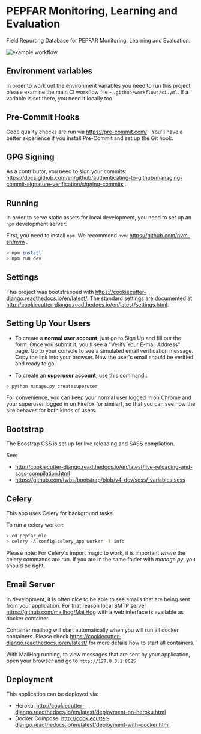 PEPFAR Monitoring, Learning and Evaluation
==========================================

Field Reporting Database for PEPFAR Monitoring, Learning and Evaluation.

![example workflow](https://github.com/savannahghi/mle/actions/workflows/ci.yml/badge.svg)

Environment variables
---------------------

In order to work out the environment variables you need to run this project,
please examine the main CI workflow file - `.github/workflows/ci.yml`. If a
variable is set there, you need it locally too.

Pre-Commit Hooks
-----------------

Code quality checks are run via <https://pre-commit.com/> . You'll have a better
experience if you install Pre-Commit and set up the Git hook.

GPG Signing
------------

As a contributor, you need to sign your commits:
<https://docs.github.com/en/github/authenticating-to-github/managing-commit-signature-verification/signing-commits> .

Running
--------

In order to serve static assets for local development, you need to set up an `npm` development server:

First, you need to install `npm`. We recommend `nvm`: <https://github.com/nvm-sh/nvm> .

```bash
> npm install
> npm run dev
```

Settings
--------

This project was bootstrapped with <https://cookiecutter-django.readthedocs.io/en/latest/>.
The standard settings are documented at <http://cookiecutter-django.readthedocs.io/en/latest/settings.html>.

Setting Up Your Users
---------------------

* To create a **normal user account**, just go to Sign Up and fill out the form. Once you submit it, you'll see a "Verify Your E-mail Address" page. Go to your console to see a simulated email verification message. Copy the link into your browser. Now the user's email should be verified and ready to go.

* To create an **superuser account**, use this command::

```bash
> python manage.py createsuperuser
```

For convenience, you can keep your normal user logged in on Chrome and your superuser logged in on Firefox (or similar),
so that you can see how the site behaves for both kinds of users.

Bootstrap
---------

The Boostrap CSS is set up for live reloading and SASS compliation.

See:

* <http://cookiecutter-django.readthedocs.io/en/latest/live-reloading-and-sass-compilation.html>
* <https://github.com/twbs/bootstrap/blob/v4-dev/scss/_variables.scss>

Celery
------

This app uses Celery for background tasks.

To run a celery worker:

```bash
> cd pepfar_mle
> celery -A config.celery_app worker -l info
```

Please note: For Celery's import magic to work, it is important *where* the celery commands are run.
If you are in the same folder with *manage.py*, you should be right.

Email Server
------------

In development, it is often nice to be able to see emails that are being sent from your application.
For that reason local SMTP server <https://github.com/mailhog/MailHog> with a web interface is available as docker container.

Container mailhog will start automatically when you will run all docker containers.
Please check <https://cookiecutter-django.readthedocs.io/en/latest/> for more details how to start all containers.

With MailHog running, to view messages that are sent by your application, open
your browser and go to ``http://127.0.0.1:8025``

Deployment
----------

This application can be deployed via:

* Heroku: <http://cookiecutter-django.readthedocs.io/en/latest/deployment-on-heroku.html>
* Docker Compose: <http://cookiecutter-django.readthedocs.io/en/latest/deployment-with-docker.html>
